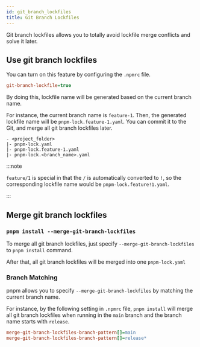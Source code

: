 ```yaml
---
id: git_branch_lockfiles
title: Git Branch Lockfiles
---
```


Git branch lockfiles allows you to totally avoid lockfile merge conflicts and solve it later.

## Use git branch lockfiles

You can turn on this feature by configuring the `.npmrc` file.

```ini
git-branch-lockfile=true
```

By doing this, lockfile name will be generated based on the current branch name.

For instance, the current branch name is `feature-1`. Then, the generated lockfile name will
be `pnpm-lock.feature-1.yaml`. You can commit it to the Git, and merge all git branch lockfiles later.

```
- <project_folder>
|- pnpm-lock.yaml
|- pnpm-lock.feature-1.yaml
|- pnpm-lock.<branch_name>.yaml
```

:::note

`feature/1` is special in that the `/` is automatically converted to `!`, so the corresponding
lockfile name would be `pnpm-lock.feature!1.yaml`.

:::

## Merge git branch lockfiles

### `pnpm install --merge-git-branch-lockfiles`

To merge all git branch lockfiles, just specify `--merge-git-branch-lockfiles` to `pnpm install` command.

After that, all git branch lockfiles will be merged into one `pnpm-lock.yaml`


### Branch Matching

pnpm allows you to specify `--merge-git-branch-lockfiles` by matching the current branch name.

For instance, by the following setting in `.npmrc` file, `pnpm install` will merge all git branch lockfiles when 
running in the `main` branch and the branch name starts with `release`.

```ini
merge-git-branch-lockfiles-branch-pattern[]=main
merge-git-branch-lockfiles-branch-pattern[]=release*
```

